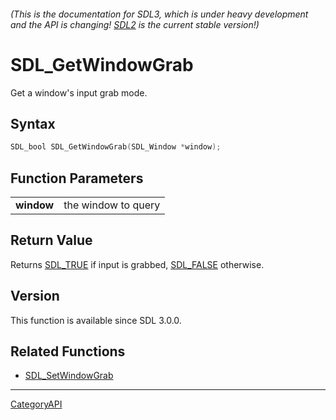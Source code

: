 ###### (This is the documentation for SDL3, which is under heavy development and the API is changing! [SDL2](https://wiki.libsdl.org/SDL2/) is the current stable version!)
# SDL_GetWindowGrab

Get a window's input grab mode.

## Syntax

```c
SDL_bool SDL_GetWindowGrab(SDL_Window *window);

```

## Function Parameters

|                |                     |
| -------------- | ------------------- |
| **window**     | the window to query |

## Return Value

Returns [SDL_TRUE](SDL_TRUE) if input is grabbed, [SDL_FALSE](SDL_FALSE)
otherwise.

## Version

This function is available since SDL 3.0.0.

## Related Functions

* [SDL_SetWindowGrab](SDL_SetWindowGrab)

----
[CategoryAPI](CategoryAPI)

